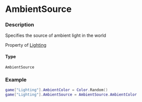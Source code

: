 # AmbientSource
### Description
Specifies the source of ambient light in the world

Property of [Lighting](/classes/Lighting/)

#### Type
`AmbientSource`

### Example
```lua
game["Lighting"].AmbientColor = Color.Random()
game["Lighting"].AmbientSource = AmbientSource.AmbientColor
```
